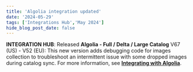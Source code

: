 ```yaml
---
title: 'Algolia integration updated'
date: '2024-05-29'
tags: ['Integrations Hub','May 2024']
hide_blog_post_date: false
---
```

**INTEGRATION HUB**: Released **Algolia - Full / Delta / Large Catalog** V67 (US) - V52 (EU): This new version adds debugging code for images collection to troubleshoot an intermittent issue with some dropped images during catalog sync. For more information, see **[Integrating with Algolia](https://beta.elasticpath.dev/docs/composer/integration-hub/site-search/algolia)**.
